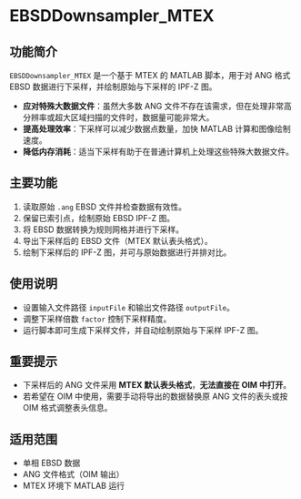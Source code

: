 # EBSDDownsampler_MTEX

## 功能简介
`EBSDDownsampler_MTEX` 是一个基于 MTEX 的 MATLAB 脚本，用于对 ANG 格式 EBSD 数据进行下采样，并绘制原始与下采样的 IPF-Z 图。
- **应对特殊大数据文件**：虽然大多数 ANG 文件不存在该需求，但在处理非常高分辨率或超大区域扫描的文件时，数据量可能非常大。  
- **提高处理效率**：下采样可以减少数据点数量，加快 MATLAB 计算和图像绘制速度。  
- **降低内存消耗**：适当下采样有助于在普通计算机上处理这些特殊大数据文件。  

## 主要功能
1. 读取原始 `.ang` EBSD 文件并检查数据有效性。  
2. 保留已索引点，绘制原始 EBSD IPF-Z 图。  
3. 将 EBSD 数据转换为规则网格并进行下采样。  
4. 导出下采样后的 EBSD 文件（MTEX 默认表头格式）。  
5. 绘制下采样后的 IPF-Z 图，并可与原始数据进行并排对比。

## 使用说明
- 设置输入文件路径 `inputFile` 和输出文件路径 `outputFile`。  
- 调整下采样倍数 `factor` 控制下采样精度。  
- 运行脚本即可生成下采样文件，并自动绘制原始与下采样 IPF-Z 图。

## 重要提示
- 下采样后的 ANG 文件采用 **MTEX 默认表头格式**，**无法直接在 OIM 中打开**。  
- 若希望在 OIM 中使用，需要手动将导出的数据替换原 ANG 文件的表头或按 OIM 格式调整表头信息。

## 适用范围
- 单相 EBSD 数据  
- ANG 文件格式（OIM 输出）  
- MTEX 环境下 MATLAB 运行
